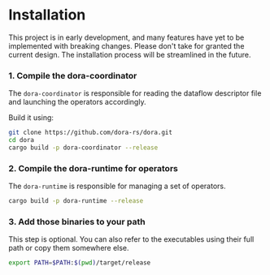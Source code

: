 # Installation

This project is in early development, and many features have yet to be implemented with breaking changes. Please don't take for granted the current design. The installation process will be streamlined in the future.

### 1. Compile the dora-coordinator

The `dora-coordinator` is responsible for reading the dataflow descriptor file and launching the operators accordingly. 

Build it using:
```bash
git clone https://github.com/dora-rs/dora.git
cd dora
cargo build -p dora-coordinator --release
```

### 2. Compile the dora-runtime for operators

The `dora-runtime` is responsible for managing a set of operators. 
```bash
cargo build -p dora-runtime --release
```

### 3. Add those binaries to your path

This step is optional. You can also refer to the executables using their full path or copy them somewhere else.

```bash
export PATH=$PATH:$(pwd)/target/release
```
